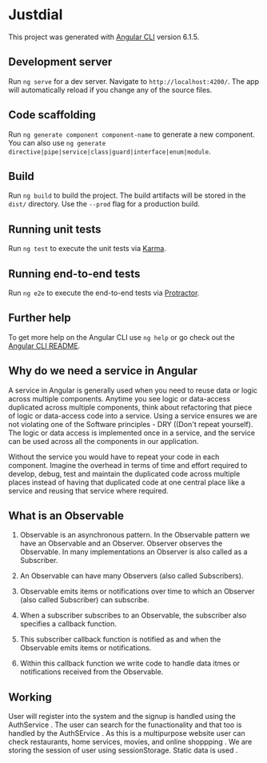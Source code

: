 # Justdial

This project was generated with [Angular CLI](https://github.com/angular/angular-cli) version 6.1.5.

## Development server

Run `ng serve` for a dev server. Navigate to `http://localhost:4200/`. The app will automatically reload if you change any of the source files.

## Code scaffolding

Run `ng generate component component-name` to generate a new component. You can also use `ng generate directive|pipe|service|class|guard|interface|enum|module`.

## Build

Run `ng build` to build the project. The build artifacts will be stored in the `dist/` directory. Use the `--prod` flag for a production build.

## Running unit tests

Run `ng test` to execute the unit tests via [Karma](https://karma-runner.github.io).

## Running end-to-end tests

Run `ng e2e` to execute the end-to-end tests via [Protractor](http://www.protractortest.org/).

## Further help

To get more help on the Angular CLI use `ng help` or go check out the [Angular CLI README](https://github.com/angular/angular-cli/blob/master/README.md).

## Why do we need a service in Angular

A service in Angular is generally used when you need to reuse data or logic across multiple components. Anytime you see logic or data-access duplicated across multiple components, think about refactoring that piece of logic or data-access code into a service. Using a service ensures we are not violating one of the Software principles - DRY ((Don't repeat yourself). The logic or data access is implemented once in a service, and the service can be used across all the components in our application. 

Without the service you would have to repeat your code in each component. Imagine the overhead in terms of time and effort required to develop, debug, test and maintain the duplicated code across multiple places instead of having that duplicated code at one central place like a service and reusing that service where required.

## What is an Observable 


1. Observable is an asynchronous pattern. In the Observable pattern we have an Observable and an Observer. Observer observes the Observable. In many implementations an Observer is also called as a Subscriber.

2. An Observable can have many Observers (also called Subscribers).

3. Observable emits items or notifications over time to which an Observer (also called Subscriber) can subscribe.

4. When a subscriber subscribes to an Observable, the subscriber also specifies a callback function.

5. This subscriber callback function is notified as and when the Observable emits items or notifications.

6. Within this callback function we write code to handle data itmes or notifications received from the Observable.


## Working

User will register into the system and the signup is handled using the AuthService .
The user can search for the funactionality and that too is handled by the AuthSErvice . 
As this is a multipurpose website user can check restaurants, home services, movies, and online shoppping .
We are storing the session of user using sessionStorage.
Static data is used .


